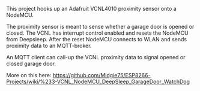 This project hooks up an Adafruit VCNL4010 proximity sensor onto a NodeMCU.

The proximity sensor is meant to sense whether a garage door is opened or closed. The VCNL has interrupt control enabled and resets the NodeMCU from Deepsleep. After the reset NodeMCU connects to WLAN and sends proximity data to an MQTT-broker.

An MQTT client can call-up the VCNL proximity data to signal opened or closed garage door.

More on this here: https://github.com/Midgie75/ESP8266-Projects/wiki/%233-VCNL_NodeMCU_DeepSleep_GarageDoor_WatchDog
